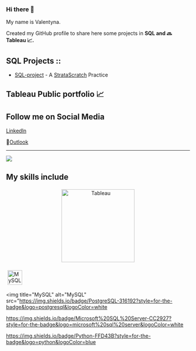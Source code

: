 ### Hi there 👋

My name is Valentyna. 

Created my GitHub profile to share here some projects in **SQL and :soon: Tableau :chart_with_upwards_trend:.**

## **SQL Projects ::**
*   [SQL-project](https://github.com/ValentynaKucheriava/SQL-Project) \- A [StrataScratch](https://www.stratascratch.com/) Practice

## **Tableau Public portfolio :chart_with_upwards_trend:**

  
## **Follow me on Social Media** 
[Linkedln](https://www.linkedin.com/in/valentyna-kucheriava/)

:envelope_with_arrow:[Outlook](valentynakucheriava@outlook.com)



<hr>
<p align="center">

<a target="_blank" href="https://www.linkedin.com/in/valentynakucheriava"><img src="https://img.shields.io/badge/-LinkedIn-0077B5?style=for-the-badge&logo=Linkedin&logoColor=white"></img></a>





## **My skills include**
<p align="center">
<img title="Tableau" alt="Tableau" src="https://raw.githubusercontent.com/Thomas-George-T/Thomas-George-T/master/assets/tableau.svg" width="200" style="vertical-align:down; margin:4px"/>
</p>

<img title="MySQL" alt="MySQL" src="https://raw.githubusercontent.com/Thomas-George-T/Thomas-George-T/master/assets/mysql.svg" width="40" height="40" style="vertical-align:down; margin:4px"/>


<img title="MySQL" alt="MySQL" src="https://img.shields.io/badge/PostgreSQL-316192?style=for-the-badge&logo=postgresql&logoColor=white 

https://img.shields.io/badge/Microsoft%20SQL%20Server-CC2927?style=for-the-badge&logo=microsoft%20sql%20server&logoColor=white

https://img.shields.io/badge/Python-FFD43B?style=for-the-badge&logo=python&logoColor=blue
